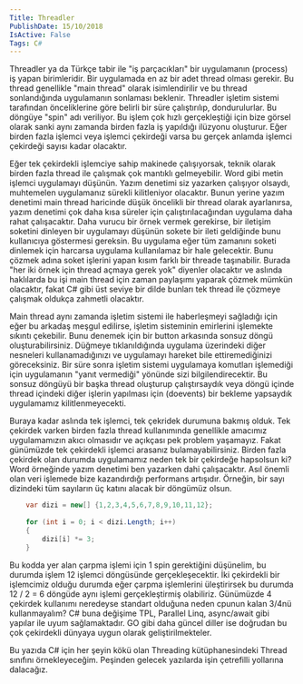 ```yaml
---
Title: Threadler
PublishDate: 15/10/2018
IsActive: False
Tags: C#
---
```


Threadler ya da Türkçe tabir ile "iş parçacıkları" bir uygulamanın (process) iş yapan birimleridir. Bir uygulamada en az bir adet thread olması gerekir. Bu thread genellikle "main thread" olarak isimlendirilir ve bu thread sonlandığında uygulamanın sonlaması beklenir. Threadler işletim sistemi tarafından önceliklerine göre belirli bir süre çalıştırılıp, dondurulurlar. Bu döngüye "spin" adı veriliyor. Bu işlem çok hızlı gerçekleştiği için bize görsel olarak sanki aynı zamanda birden fazla iş yapıldığı ilüzyonu oluşturur. Eğer birden fazla işlemci veya işlemci çekirdeği varsa bu gerçek anlamda işlemci çekirdeği sayısı kadar olacaktır.

Eğer tek çekirdekli işlemciye sahip makinede çalışıyorsak, teknik olarak birden fazla thread ile çalışmak çok mantıklı gelmeyebilir. Word gibi metin işlemci uygulamayı düşünün. Yazım denetimi siz yazarken çalışıyor olsaydı, muhtemelen uygulamanız sürekli kilitleniyor olacaktır. Bunun yerine yazım denetimi main thread haricinde düşük öncelikli bir thread olarak ayarlanırsa, yazım denetimi çok daha kısa süreler için çalıştırılacağından uygulama daha rahat çalışacaktır. Daha vurucu bir örnek vermek gerekirse, bir iletişim soketini dinleyen bir uygulamayı düşünün sokete bir ileti geldiğinde bunu kullanıcıya göstermesi gereksin. Bu uygulama eğer tüm zamanını soketi dinlemek için harcarsa uygulama kullanılamaz bir hale gelecektir. Bunu çözmek adına soket işlerini yapan kısım farklı bir threade taşınabilir. Burada "her iki örnek için thread açmaya gerek yok" diyenler olacaktır ve aslında haklılarda bu işi main thread için zaman paylaşımı yaparak çözmek mümkün olacaktır, fakat C# gibi üst seviye bir dilde bunları tek thread ile çözmeye çalışmak oldukça zahmetli olacaktır.

Main thread aynı zamanda işletim sistemi ile haberleşmeyi sağladığı için eğer bu arkadaş meşgul edilirse, işletim sisteminin emirlerini işlemekte sıkıntı çekebilir. Bunu denemek için bir button arkasında sonsuz döngü oluşturabilirsiniz. Düğmeye tıklanıldığında uygulama üzerindeki diğer nesneleri kullanamadığınızı ve uygulamayı hareket bile ettiremediğinizi göreceksiniz. Bir süre sonra işletim sistemi uygulamaya komutları işlemediği için uygulamanın "yanıt vermediği" yönünde sizi bilgilendirecektir. Bu sonsuz döngüyü bir başka thread oluşturup çalıştırsaydık veya döngü içinde thread içindeki diğer işlerin yapılması için (doevents) bir bekleme yapsaydık uygulamamız kilitlenmeyecekti.

Buraya kadar aslında tek işlemci, tek çekridek durumuna bakmış olduk. Tek çekirdek varken birden fazla thread kullanımında genellikle amacımız uygulamamızın akıcı olmasıdır ve açıkçası pek problem yaşamayız. Fakat günümüzde tek çekirdekli işlemci arasanız bulamayabilirsiniz. Birden fazla çekirdek olan durumda uygulamamız neden tek bir çekirdeğe hapsolsun ki? Word örneğinde yazım denetimi ben yazarken dahi çalışacaktır. Asıl önemli olan veri işlemede bize kazandırdığı performans artışıdır. Örneğin, bir sayı dizindeki tüm sayıların üç katını alacak bir döngümüz olsun.

```csharp
	var dizi = new[] {1,2,3,4,5,6,7,8,9,10,11,12};
	
	for (int i = 0; i < dizi.Length; i++)
	{
		dizi[i] *= 3;
	}
```

Bu kodda yer alan çarpma işlemi için 1 spin gerektiğini düşünelim, bu durumda işlem 12 işlemci döngüsünde gerçekleşecektir. İki çekirdekli bir işlemcimiz olduğu durumda eğer çarpma işlemlerini üleştirirsek bu durumda 12 / 2 = 6 döngüde aynı işlemi gerçekleştirmiş olabiliriz. Günümüzde 4 çekirdek kullanımı neredeyse standart olduğuna neden cpunun kalan 3/4nü kullanmayalım? C# buna değişime TPL, Parallel Linq, async/await gibi yapılar ile uyum sağlamaktadır. GO gibi daha güncel diller ise doğrudan bu çok çekirdekli dünyaya uygun olarak geliştirilmekteler.

Bu yazıda C# için her şeyin kökü olan Threading kütüphanesindeki Thread sınıfını örnekleyeceğim. Peşinden gelecek yazılarda işin çetrefilli yollarına dalacağız.


